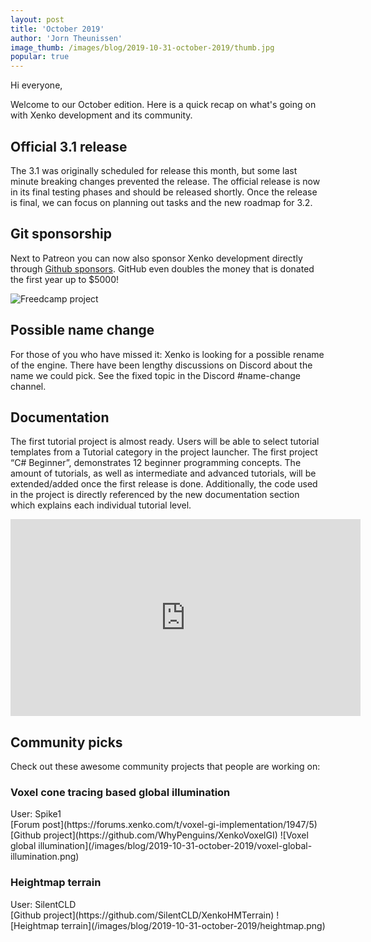 ```yaml
---
layout: post
title: 'October 2019'
author: 'Jorn Theunissen'
image_thumb: /images/blog/2019-10-31-october-2019/thumb.jpg
popular: true
---
```


Hi everyone,

Welcome to our October edition. Here is  a quick recap on what's going on with Xenko development and its community.

## Official 3.1 release
The 3.1 was originally scheduled for release this month, but some last minute breaking changes prevented the release. The official release is now in its final testing phases and should be released shortly. Once the release is final, we can focus on planning out tasks and the new roadmap for 3.2.  

## Git sponsorship
Next to Patreon you can now also sponsor Xenko development directly through [Github sponsors](https://github.com/sponsors/xen2). GitHub even doubles the money that is donated the first year up to $5000!

![Freedcamp project](/images/blog/2019-10-31-october-2019/githubsponsor.png)

## Possible name change 
For those of you who have missed it: Xenko is looking for a possible rename of the engine. There have been lengthy discussions on Discord about the name we could pick. See the fixed topic in the Discord #name-change channel. 

## Documentation
The first tutorial project is almost ready. Users will be able to select tutorial templates from a Tutorial category in the project launcher. The first project “C# Beginner”, demonstrates 12 beginner programming concepts. The amount of tutorials, as well as intermediate and advanced tutorials, will be extended/added once the first release is done. 
Additionally, the code used in the project is directly referenced by the new documentation section which explains each individual tutorial level.

<iframe width="560" height="315" src="https://www.youtube.com/embed/zGFYFhBfxVs" frameborder="0" allow="accelerometer; autoplay; encrypted-media; gyroscope; picture-in-picture" allowfullscreen></iframe>


## Community picks
Check out these awesome community projects that people are working on:

### Voxel cone tracing based global illumination
<div>User: Spike1 </div>
[Forum post](https://forums.xenko.com/t/voxel-gi-implementation/1947/5)
[Github project](https://github.com/WhyPenguins/XenkoVoxelGI)  
![Voxel global illumination](/images/blog/2019-10-31-october-2019/voxel-global-illumination.png)

### Heightmap terrain
<div>User: SilentCLD </div>
[Github project](https://github.com/SilentCLD/XenkoHMTerrain) 
![Heightmap terrain](/images/blog/2019-10-31-october-2019/heightmap.png)
